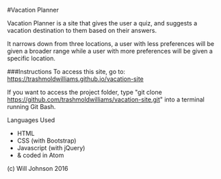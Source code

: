 #Vacation Planner

Vacation Planner is a site that gives the user a quiz, and suggests a vacation destination to them based on their answers.

It narrows down from three locations, a user with less preferences will be given a broader range while a user with more preferences will be given a specific location.

###Instructions
To access this site, go to: https://trashmoldwilliams.github.io/vacation-site

If you want to access the project folder, type "git clone https://github.com/trashmoldwilliams/vacation-site.git" into a terminal running Git Bash.

Languages Used
* HTML
* CSS (with Bootstrap)
* Javascript (with jQuery)
* & coded in Atom

(c) Will Johnson 2016
